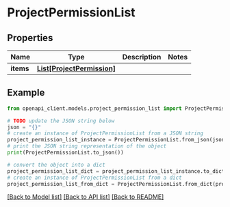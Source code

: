 # ProjectPermissionList


## Properties

Name | Type | Description | Notes
------------ | ------------- | ------------- | -------------
**items** | [**List[ProjectPermission]**](ProjectPermission.md) |  | 

## Example

```python
from openapi_client.models.project_permission_list import ProjectPermissionList

# TODO update the JSON string below
json = "{}"
# create an instance of ProjectPermissionList from a JSON string
project_permission_list_instance = ProjectPermissionList.from_json(json)
# print the JSON string representation of the object
print(ProjectPermissionList.to_json())

# convert the object into a dict
project_permission_list_dict = project_permission_list_instance.to_dict()
# create an instance of ProjectPermissionList from a dict
project_permission_list_from_dict = ProjectPermissionList.from_dict(project_permission_list_dict)
```
[[Back to Model list]](../README.md#documentation-for-models) [[Back to API list]](../README.md#documentation-for-api-endpoints) [[Back to README]](../README.md)


